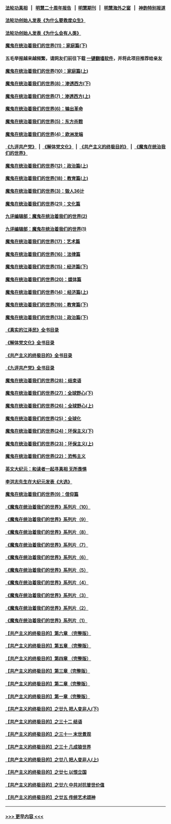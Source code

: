 #### [法轮功真相](https://github.com/gfw-breaker/truth/blob/master/README.md?t=0) &nbsp;&nbsp;|&nbsp;&nbsp; [明慧二十周年报告](https://github.com/gfw-breaker/mh-reports/blob/master/README.md?t=0) &nbsp;&nbsp;|&nbsp;&nbsp;[明慧期刊](https://github.com/gfw-breaker/mh-qikan) &nbsp;&nbsp;|&nbsp;&nbsp; [明慧海外之窗](https://github.com/gfw-breaker/mh-news/blob/master/README.md?t=0) &nbsp;&nbsp;|&nbsp;&nbsp; [神韵特别报道](https://github.com/gfw-breaker/mh-news/blob/master/shenyun.md?t=0)
#### [法轮功创始人发表《为什么要救度众生》](../pages/nsc422/n13975246.md?t=05090944) 
#### [法轮功创始人发表《为什么会有人类》](../pages/nsc422/n13912117.md?t=05090944) 
#### [魔鬼在统治着我们的世界(11)：家庭篇(下)](../pages/nsc422/n10440961.md?t=05090944) 
#### 五毛举报越来越频繁，请网友们前往下载 [一键翻墙软件](https://github.com/gfw-breaker/ssr-accounts)，并将此项目推荐给亲友
#### [魔鬼在统治着我们的世界(10)：家庭篇(上)](../pages/nsc422/n10435448.md?t=05090944) 
#### [魔鬼在统治着我们的世界(8)：渗透西方(下)](../pages/nsc422/n10429603.md?t=05090944) 
#### [魔鬼在统治着我们的世界(7)：渗透西方(上)](../pages/nsc422/n10426013.md?t=05090944) 
#### [魔鬼在统治着我们的世界(6)：输出革命](../pages/nsc422/n10421536.md?t=05090944) 
#### [魔鬼在统治着我们的世界(5)：东方杀戮](../pages/nsc422/n10417707.md?t=05090944) 
#### [魔鬼在统治着我们的世界(4)：欧洲发端](../pages/nsc422/n10414890.md?t=05090944) 
#### [《九评共产党》](https://github.com/begood0513/9ping.md/blob/master/README.md) &nbsp;|&nbsp; [《解体党文化》](../../../../jtdwh.md/blob/master/README.md)  &nbsp;|&nbsp; [《共产主义的终极目的》](../../../../gczydzjmd.md/blob/master/README.md) &nbsp;|&nbsp; [《魔鬼在统治我们的世界》](../../../../mgztzwmdsj.md/blob/master/README.md) 
#### [魔鬼在统治着我们的世界(12)：政治篇(上)](../pages/nsc422/n10444576.md?t=05090944) 
#### [魔鬼在统治着我们的世界(18)：教育篇(上)](../pages/nsc422/n10526970.md?t=05090944) 
#### [魔鬼在统治着我们的世界(3)：毁人36计](../pages/nsc422/n10411583.md?t=05090944) 
#### [魔鬼在统治着我们的世界(21)：文化篇](../pages/nsc422/n10597706.md?t=05090944) 
#### [九评编辑部：魔鬼在统治着我们的世界(2)](../pages/nsc422/n10410036.md?t=05090944) 
#### [九评编辑部：魔鬼在统治着我们的世界(1)](../pages/nsc422/n10406825.md?t=05090944) 
#### [魔鬼在统治着我们的世界(17)：艺术篇](../pages/nsc422/n10499093.md?t=05090944) 
#### [魔鬼在统治着我们的世界(16)：法律篇](../pages/nsc422/n10485969.md?t=05090944) 
#### [魔鬼在统治着我们的世界(15)：经济篇(下)](../pages/nsc422/n10469975.md?t=05090944) 
#### [魔鬼在统治着我们的世界(20)：媒体篇](../pages/nsc422/n10586579.md?t=05090944) 
#### [魔鬼在统治着我们的世界(14)：经济篇(上)](../pages/nsc422/n10457370.md?t=05090944) 
#### [魔鬼在统治着我们的世界(19)：教育篇(下)](../pages/nsc422/n10564808.md?t=05090944) 
#### [魔鬼在统治着我们的世界(13)：政治篇(下)](../pages/nsc422/n10448270.md?t=05090944) 
#### [《真实的江泽民》全书目录](../pages/nsc422/n13721399.md?t=05090944) 
#### [《解体党文化》全书目录](../pages/nsc422/n13721157.md?t=05090944) 
#### [《共产主义的终极目的》全书目录](../pages/nsc422/n13721048.md?t=05090944) 
#### [《九评共产党》全书目录](../pages/nsc422/n13708085.md?t=05090944) 
#### [魔鬼在统治着我们的世界(28)：结束语](../pages/nsc422/n10936246.md?t=05090944) 
#### [魔鬼在统治着我们的世界(27)：全球野心(下)](../pages/nsc422/n10928319.md?t=05090944) 
#### [魔鬼在统治着我们的世界(26)：全球野心(上)](../pages/nsc422/n10900318.md?t=05090944) 
#### [魔鬼在统治着我们的世界(25)：全球化](../pages/nsc422/n10788205.md?t=05090944) 
#### [魔鬼在统治着我们的世界(24)：环保主义(下)](../pages/nsc422/n10695307.md?t=05090944) 
#### [魔鬼在统治着我们的世界(23)：环保主义(上)](../pages/nsc422/n10688613.md?t=05090944) 
#### [魔鬼在统治着我们的世界(22)：恐怖主义](../pages/nsc422/n10614727.md?t=05090944) 
#### [英文大纪元：和读者一起寻真相 无所畏惧](../pages/nsc422/n12542027.md?t=05090944) 
#### [李洪志先生在大纪元发表《大选》](../pages/nsc422/n12534746.md?t=05090944) 
#### [魔鬼在统治着我们的世界(9)：信仰篇](../pages/nsc422/n10432159.md?t=05090944) 
#### [《魔鬼在统治着我们的世界》系列片（10）](../pages/nsc422/n12292670.md?t=05090944) 
#### [《魔鬼在统治着我们的世界》系列片（9）](../pages/nsc422/n12290859.md?t=05090944) 
#### [《魔鬼在统治着我们的世界》系列片（8）](../pages/nsc422/n12287445.md?t=05090944) 
#### [《魔鬼在统治着我们的世界》系列片（7）](../pages/nsc422/n12283425.md?t=05090944) 
#### [《魔鬼在统治着我们的世界》系列片（6）](../pages/nsc422/n12282314.md?t=05090944) 
#### [《魔鬼在统治着我们的世界》系列片（5）](../pages/nsc422/n12281419.md?t=05090944) 
#### [《魔鬼在统治着我们的世界》系列片（4）](../pages/nsc422/n12274024.md?t=05090944) 
#### [《魔鬼在统治着我们的世界》系列片（3）](../pages/nsc422/n12271322.md?t=05090944) 
#### [《魔鬼在统治着我们的世界》系列片（2）](../pages/nsc422/n12269049.md?t=05090944) 
#### [《魔鬼在统治着我们的世界》系列片（1）](../pages/nsc422/n12267575.md?t=05090944) 
#### [【共产主义的终极目的】第六章 （完整版）](../pages/nsc422/n11428913.md?t=05090944) 
#### [【共产主义的终极目的】第五章 （完整版）](../pages/nsc422/n11428912.md?t=05090944) 
#### [【共产主义的终极目的】第四章 （完整版）](../pages/nsc422/n11428907.md?t=05090944) 
#### [【共产主义的终极目的】第三章（完整版）](../pages/nsc422/n11428848.md?t=05090944) 
#### [【共产主义的终极目的】第二章（完整版）](../pages/nsc422/n11428831.md?t=05090944) 
#### [【共产主义的终极目的】第一章（完整版）](../pages/nsc422/n11417651.md?t=05090944) 
#### [【共产主义的终极目的】之廿九 把人变非人(下)](../pages/nsc422/n11344140.md?t=05090944) 
#### [【共产主义的终极目的】之三十二 结语](../pages/nsc422/n11360535.md?t=05090944) 
#### [【共产主义的终极目的】之三十一 末世景观](../pages/nsc422/n11351129.md?t=05090944) 
#### [【共产主义的终极目的】之三十 几成狼世界](../pages/nsc422/n11348280.md?t=05090944) 
#### [【共产主义的终极目的】之廿八 把人变非人(上)](../pages/nsc422/n11340492.md?t=05090944) 
#### [【共产主义的终极目的】之廿七 以恨立国](../pages/nsc422/n11336944.md?t=05090944) 
#### [【共产主义的终极目的】之廿六 中共对抗普世价值](../pages/nsc422/n11324785.md?t=05090944) 
#### [【共产主义的终极目的】之廿五 传统艺术颂神](../pages/nsc422/n11296396.md?t=05090944) 

----
#### [ >>> 更早内容 <<< ](../indexes/nsc422-earlier.md)
